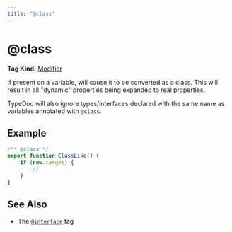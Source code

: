 ```yaml
---
title: "@class"
---
```


# @class

**Tag Kind:** [Modifier](../tags.md#modifier-tags)

If present on a variable, will cause it to be converted as a class. This
will result in all "dynamic" properties being expanded to real properties.

TypeDoc will also ignore types/interfaces declared with the same name as
variables annotated with `@class`.

## Example

```ts
/** @class */
export function ClassLike() {
    if (new.target) {
        //
    }
}
```

## See Also

- The [`@interface`](interface.md) tag
